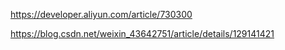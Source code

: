 
https://developer.aliyun.com/article/730300

https://blog.csdn.net/weixin_43642751/article/details/129141421

